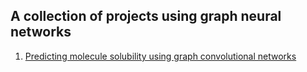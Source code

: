 ## A collection of projects using graph neural networks 

1. [Predicting molecule solubility using graph convolutional networks](https://github.com/petermchale/gnn/blob/main/predict-solubility-using-graph-convolutional-network.ipynb)
